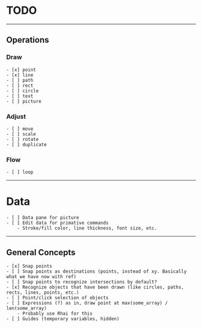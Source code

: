 # TODO

---

## Operations
### Draw
    - [x] point
    - [x] line
    - [ ] path
    - [ ] rect
    - [ ] circle
    - [ ] text
    - [ ] picture

### Adjust
    - [ ] move
    - [ ] scale
    - [ ] rotate
    - [ ] duplicate

### Flow
    - [ ] loop

---

# Data
    - [ ] Data pane for picture
    - [ ] Edit data for primative commands
        - Stroke/fill color, line thickness, font size, etc.

---

## General Concepts
    - [x] Snap points
    - [ ] Snap points as destinations (points, instead of xy. Basically what we have now with ref)
    - [ ] Snap points to recognize intersections by default?
    - [x] Recognize objects that have been drawn (like circles, paths, rects, lines, points, etc.)
    - [ ] Point/click selection of objects
    - [ ] Expressions (?) as in, draw point at max(some_array) / len(some_array)
        - Probably use Rhai for this
    - [ ] Guides (temporary variables, hidden)
